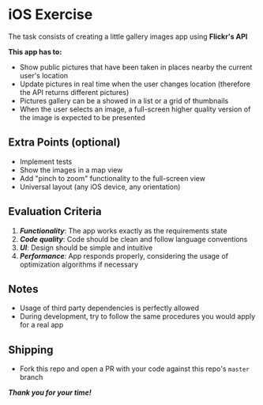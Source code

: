 # iOS Exercise

The task consists of creating a little gallery images app using **Flickr's API**

**This app has to:**

- Show public pictures that have been taken in places nearby the current user's location
- Update pictures in real time when the user changes location (therefore the API returns different pictures)
- Pictures gallery can be a showed in a list or a grid of thumbnails
- When the user selects an image, a full-screen higher quality version of the image is expected to be presented

## Extra Points (optional)

- Implement tests
- Show the images in a map view
- Add "pinch to zoom" functionality to the full-screen view
- Universal layout (any iOS device, any orientation)

## Evaluation Criteria

1. ***Functionality***: The app works exactly as the requirements state
2. ***Code quality***: Code should be clean and follow language conventions
3. ***UI***: Design should be simple and intuitive
4. ***Performance***: App responds properly, considering the usage of optimization algorithms if necessary

## Notes

- Usage of third party dependencies is perfectly allowed
- During development, try to follow the same procedures you would apply for a real app

## Shipping

- Fork this repo and open a PR with your code against this repo's `master` branch

***Thank you for your time!***
